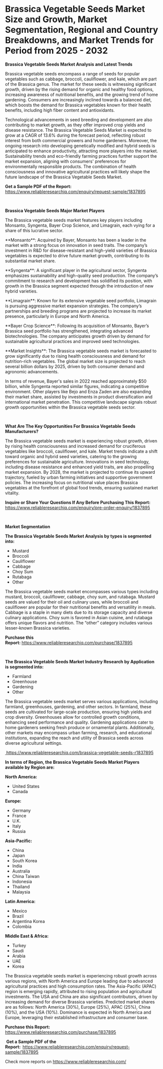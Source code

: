 <p><h1>Brassica Vegetable Seeds Market Size and Growth, Market Segmentation, Regional and Country Breakdowns, and Market Trends for Period from 2025 -  2032</h1></p><p><strong>Brassica Vegetable Seeds Market Analysis and Latest Trends</strong></p>
<p><p>Brassica vegetable seeds encompass a range of seeds for popular vegetables such as cabbage, broccoli, cauliflower, and kale, which are part of the Brassica genus. The market for these seeds is witnessing significant growth, driven by the rising demand for organic and healthy food options, increasing awareness of nutritional benefits, and the growing trend of home gardening. Consumers are increasingly inclined towards a balanced diet, which boosts the demand for Brassica vegetables known for their health benefits, including high fiber content and antioxidants.</p><p>Technological advancements in seed breeding and development are also contributing to market growth, as they offer improved crop yields and disease resistance. The Brassica Vegetable Seeds Market is expected to grow at a CAGR of 13.6% during the forecast period, reflecting robust interest from both commercial growers and home gardeners. Moreover, the ongoing research into developing genetically modified and hybrid seeds is anticipated to enhance productivity, attracting more players into the market. Sustainability trends and eco-friendly farming practices further support the market expansion, aligning with consumers' preferences for environmentally responsible products. The combination of health consciousness and innovative agricultural practices will likely shape the future landscape of the Brassica Vegetable Seeds Market.</p></p>
<p><strong>Get a Sample PDF of the Report:&nbsp;</strong> <a href="https://www.reliableresearchiq.com/enquiry/request-sample/1837895?utm_campaign=3441&utm_medium=2&utm_source=Github&utm_content=ia&utm_term=30032025&utm_id=brassica-vegetable-seeds">https://www.reliableresearchiq.com/enquiry/request-sample/1837895</a></p>
<p>&nbsp;</p>
<p><strong>Brassica Vegetable Seeds Major Market Players</strong></p>
<p><p>The Brassica vegetable seeds market features key players including Monsanto, Syngenta, Bayer Crop Science, and Limagrain, each vying for a share of this lucrative sector. </p><p>**Monsanto**: Acquired by Bayer, Monsanto has been a leader in the market with a strong focus on innovation in seed traits. The company’s investment in R&D for disease-resistant and high-yield varieties of Brassica vegetables is expected to drive future market growth, contributing to its substantial market share. </p><p>**Syngenta**: A significant player in the agricultural sector, Syngenta emphasizes sustainability and high-quality seed production. The company’s commitment to research and development has solidified its position, with growth in the Brassica segment expected through the introduction of new hybrid varieties. </p><p>**Limagrain**: Known for its extensive vegetable seed portfolio, Limagrain is pursuing aggressive market expansion strategies. The company’s partnerships and breeding programs are projected to increase its market presence, particularly in Europe and North America. </p><p>**Bayer Crop Science**: Following its acquisition of Monsanto, Bayer’s Brassica seed portfolio has strengthened, integrating advanced biotechnologies. The company anticipates growth driven by demand for sustainable agricultural practices and improved seed technologies.</p><p>**Market Insights**: The Brassica vegetable seeds market is forecasted to grow significantly due to rising health consciousness and demand for nutrition-rich vegetables. The global market size is projected to reach several billion dollars by 2025, driven by both consumer demand and agronomic advancements.</p><p>In terms of revenue, Bayer's sales in 2022 reached approximately $50 billion, while Syngenta reported similar figures, indicating a competitive environment. Other players like Bejo and Enza Zaden are also expanding their market share, assisted by investments in product diversification and international market penetration. This competitive landscape signals robust growth opportunities within the Brassica vegetable seeds sector.</p></p>
<p>&nbsp;</p>
<p><strong>What Are The Key Opportunities For Brassica Vegetable Seeds Manufacturers?</strong></p>
<p><p>The Brassica vegetable seeds market is experiencing robust growth, driven by rising health consciousness and increased demand for cruciferous vegetables like broccoli, cauliflower, and kale. Market trends indicate a shift toward organic and hybrid seed varieties, catering to the growing preferences for sustainable agriculture. Innovations in seed technology, including disease resistance and enhanced yield traits, are also propelling market expansion. By 2028, the market is projected to continue its upward trajectory, fueled by urban farming initiatives and supportive government policies. The increasing focus on nutritional value places Brassica vegetables at the forefront of global food trends, ensuring sustained market vitality.</p></p>
<p><strong>Inquire or Share Your Questions If Any Before Purchasing This Report:</strong> <a href="https://www.reliableresearchiq.com/enquiry/pre-order-enquiry/1837895?utm_campaign=3441&utm_medium=2&utm_source=Github&utm_content=ia&utm_term=30032025&utm_id=brassica-vegetable-seeds">https://www.reliableresearchiq.com/enquiry/pre-order-enquiry/1837895</a></p>
<p>&nbsp;</p>
<p><strong>Market Segmentation</strong></p>
<p><strong>The Brassica Vegetable Seeds Market Analysis by types is segmented into:</strong></p>
<p><ul><li>Mustard</li><li>Broccoli</li><li>Cauliflower</li><li>Cabbage</li><li>Choy Sum</li><li>Rutabaga</li><li>Other</li></ul></p>
<p><p>The Brassica vegetable seeds market encompasses various types including mustard, broccoli, cauliflower, cabbage, choy sum, and rutabaga. Mustard seeds are valued for their oil and culinary uses, while broccoli and cauliflower are popular for their nutritional benefits and versatility in meals. Cabbage is a staple in many diets due to its storage capacity and diverse culinary applications. Choy sum is favored in Asian cuisine, and rutabaga offers unique flavors and nutrition. The “other” category includes various lesser-known Brassica varieties.</p></p>
<p><strong>Purchase this Report:&nbsp;</strong><a href="https://www.reliableresearchiq.com/purchase/1837895?utm_campaign=3441&utm_medium=2&utm_source=Github&utm_content=ia&utm_term=30032025&utm_id=brassica-vegetable-seeds">https://www.reliableresearchiq.com/purchase/1837895</a></p>
<p>&nbsp;</p>
<p><strong>The Brassica Vegetable Seeds Market Industry Research by Application is segmented into:</strong></p>
<p><ul><li>Farmland</li><li>Greenhouse</li><li>Gardening</li><li>Other</li></ul></p>
<p><p>The Brassica vegetable seeds market serves various applications, including farmland, greenhouses, gardening, and other sectors. In farmland, these seeds are cultivated for large-scale production, ensuring high yields and crop diversity. Greenhouses allow for controlled growth conditions, enhancing seed performance and quality. Gardening applications cater to home gardeners seeking fresh produce or ornamental plants. Additionally, other markets may encompass urban farming, research, and educational institutions, expanding the reach and utility of Brassica seeds across diverse agricultural settings.</p></p>
<p><a href="https://www.reliableresearchiq.com/brassica-vegetable-seeds-r1837895?utm_campaign=3441&utm_medium=2&utm_source=Github&utm_content=ia&utm_term=30032025&utm_id=brassica-vegetable-seeds">&nbsp;https://www.reliableresearchiq.com/brassica-vegetable-seeds-r1837895</a></p>
<p><strong>In terms of Region, the Brassica Vegetable Seeds Market Players available by Region are:</strong></p>
<p>
    <p> <strong> North America: </strong>
        <ul>
            <li>United States</li>
            <li>Canada</li>
        </ul>
        </p> 
    <p> <strong> Europe: </strong>
        <ul>
            <li>Germany</li>
            <li>France</li>
            <li>U.K.</li>
            <li>Italy</li>
            <li>Russia</li>
        </ul>
        </p> 
    <p> <strong> Asia-Pacific: </strong>
        <ul>
            <li>China</li>
            <li>Japan</li>
            <li>South Korea</li>
            <li>India</li>
            <li>Australia</li>
            <li>China Taiwan</li>
            <li>Indonesia</li>
            <li>Thailand</li>
            <li>Malaysia</li>
        </ul>
        </p> 
    <p> <strong> Latin America: </strong>
        <ul>
            <li>Mexico</li>
            <li>Brazil</li>
            <li>Argentina Korea</li>
            <li>Colombia</li>
        </ul>
        </p> 
    <p> <strong> Middle East & Africa: </strong>
        <ul>
            <li>Turkey</li>
            <li>Saudi</li>
            <li>Arabia</li>
            <li>UAE</li>
            <li>Korea</li>
        </ul>
    </p>
    </p>
<p><p>The Brassica vegetable seeds market is experiencing robust growth across various regions, with North America and Europe leading due to advanced agricultural practices and high consumption rates. The Asia-Pacific (APAC) region is emerging rapidly, attributed to rising population and agricultural investments. The USA and China are also significant contributors, driven by increasing demand for diverse Brassica varieties. Predicted market shares are as follows: North America (30%), Europe (25%), APAC (25%), China (10%), and the USA (10%). Dominance is expected in North America and Europe, leveraging their established infrastructure and consumer base.</p></p>
<p><strong>Purchase this Report: </strong><a href="https://www.reliableresearchiq.com/purchase/1837895?utm_campaign=3441&utm_medium=2&utm_source=Github&utm_content=ia&utm_term=30032025&utm_id=brassica-vegetable-seeds">https://www.reliableresearchiq.com/purchase/1837895</a></p>
<p>&nbsp;<strong>Get a Sample PDF of the Report:&nbsp;&nbsp;</strong><a href="https://www.reliableresearchiq.com/enquiry/request-sample/1837895?utm_campaign=3441&utm_medium=2&utm_source=Github&utm_content=ia&utm_term=30032025&utm_id=brassica-vegetable-seeds">https://www.reliableresearchiq.com/enquiry/request-sample/1837895</a></p>
<p><strong></strong></p>
<p>Check more reports on <a href="https://www.reliableresearchiq.com/?utm_campaign=3441&utm_medium=2&utm_source=Github&utm_content=ia&utm_term=30032025&utm_id=brassica-vegetable-seeds">https://www.reliableresearchiq.com/</a></p>